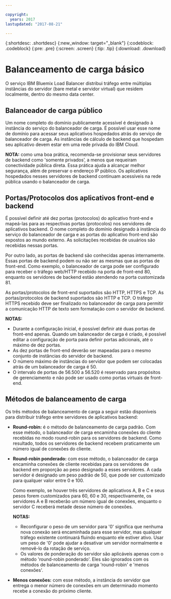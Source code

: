 ```yaml
---

copyright:
  years: 2017
lastupdated: "2017-08-21"

---
```


{:shortdesc: .shortdesc}
{:new_window: target="_blank"}
{:codeblock: .codeblock}
{:pre: .pre}
{:screen: .screen}
{:tip: .tip}
{:download: .download}

# Balanceamento de carga básico
O serviço IBM Bluemix Load Balancer distribui tráfego entre múltiplas instâncias do servidor (bare metal e servidor virtual) que residem localmente, dentro do mesmo data center. 

## Balanceador de carga público 
Um nome completo do domínio publicamente acessível é designado à instância do serviço do balanceador de carga. É possível usar esse nome de domínio para acessar seus aplicativos hospedados atrás do serviço de balanceador de carga. As instâncias de cálculo de backend que hospedam seu aplicativo devem estar em uma rede privada do IBM Cloud. 

**NOTA:** como uma boa prática, recomenda-se provisionar seus servidores de backend como 'somente privados’, a menos que requeiram conectividade pública direta. Essa prática ajuda a alcançar melhor segurança, além de preservar o endereço IP público. Os aplicativos hospedados nesses servidores de backend continuam acessíveis na rede pública usando o balanceador de carga.  

## Portas/Protocolos dos aplicativos front-end e backend
É possível definir até dez portas (protocolos) do aplicativo front-end e mapeá-las para as respectivas portas (protocolos) nos servidores de aplicativos backend. O nome completo do domínio designado à instância do serviço do balanceador de carga e as portas do aplicativo front-end são expostos ao mundo externo. As solicitações recebidas de usuários são recebidas nessas portas. 

Por outro lado, as portas de backend são conhecidas apenas internamente. Essas portas de backend podem ou não ser as mesmas que as portas de front-end. Como exemplo, o balanceador de carga pode ser configurado para receber o tráfego web/HTTP recebido na porta de front-end 80, enquanto os servidores de backend estão atendendo na porta customizada 81. 

As portas/protocolos de front-end suportados são HTTP, HTTPS e TCP. As portas/protocolos de backend suportados são HTTP e TCP. O tráfego HTTPS recebido deve ser finalizado no balanceador de carga para permitir a comunicação HTTP de texto sem formatação com o servidor de backend. 

**NOTAS:**

* Durante a configuração inicial, é possível definir até duas portas de front-end apenas. Quando um balanceador de carga é criado, é possível editar a configuração de porta para definir portas adicionais, até o máximo de dez portas.
* As dez portas de front-end deverão ser mapeadas para o mesmo conjunto de instâncias do servidor de backend.
* O número máximo de instâncias do servidor que podem ser colocadas atrás de um balanceador de carga é 50.
* O intervalo de portas de 56.500 a 56.520 é reservado para propósitos de gerenciamento e não pode ser usado como portas virtuais de front-end. 

## Métodos de balanceamento de carga
Os três métodos de balanceamento de carga a seguir estão disponíveis para distribuir tráfego entre servidores de aplicativos backend:

* **Round-robin:** é o método de balanceamento de carga padrão. Com esse método, o balanceador de carga encaminha conexões do cliente recebidas no modo round-robin para os servidores de backend. Como resultado, todos os servidores de backend recebem praticamente um número igual de conexões do cliente.

* **Round-robin ponderado:** com esse método, o balanceador de carga encaminha conexões de cliente recebidas para os servidores de backend em proporção ao peso designado a esses servidores. A cada servidor é designado um peso padrão de 50, que pode ser customizado para qualquer valor entre 0 e 100. 

	Como exemplo, se houver três servidores de aplicativos A, B e C e seus pesos forem customizados para 60, 60 e 30, respectivamente, os servidores A e B receberão um número igual de conexões, enquanto o servidor C receberá metade desse número de conexões. 

	**NOTAS:** 

	* Reconfigurar o peso de um servidor para '0' significa que nenhuma nova conexão será encaminhada para esse servidor, mas qualquer tráfego existente continuará fluindo enquanto ele estiver ativo. Usar um peso de '0' pode ajudar a desativar um servidor normalmente e removê-lo da rotação de serviço. 
	* Os valores de ponderação do servidor são aplicáveis apenas com o método 'round-robin ponderado'. Eles são ignorados com os métodos de balanceamento de carga 'round-robin' e 'menos conexões'. 

* **Menos conexões:** com esse método, a instância do servidor que entrega o menor número de conexões em um determinado momento recebe a conexão do próximo cliente. 
